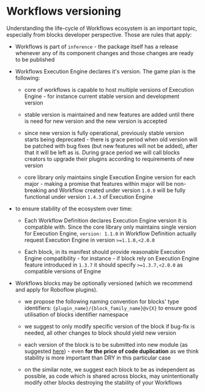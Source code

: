 # Workflows versioning

Understanding the life-cycle of Workflows ecosystem is an important topic, 
especially from blocks developer perspective. Those are rules that apply:

* Workflows is part of `inference` - the package itself has a release whenever 
any of its component changes and those changes are ready to be published

* Workflows Execution Engine declares it's version. The game plan is the following:

    * core of workflows is capable to host multiple versions of Execution Engine - 
    for instance current stable version and development version

    * stable version is maintained and new features are added until there is 
    need for new version and the new version is accepted
    
    * since new version is fully operational, previously stable version starts 
    being deprecated - there is grace period when old version will be patched 
    with bug fixes (but new features will not be added), after that it will
    be left as is. During grace period we will call blocks creators to upgrade 
    their plugins according to requirements of new version

    * core library only maintains single Execution Engine version for each major -
    making a promise that features within major will be non-breaking and Workflow 
    created under version `1.0.0` will be fully functional under version `1.4.3` of 
    Execution Engine

* to ensure stability of the ecosystem over time:
    
    * Each Workflow Definition declares Execution Engine version it is compatible with. 
    Since the core library only maintains single version for Execution Engine, 
    `version: 1.1.0` in Workflow Definition actually request Execution Engine in version
    `>=1.1.0,<2.0.0`

    * Each block, in its manifest should provide reasonable Execution Engine compatibility -
    for instance - if block rely on Execution Engine feature introduced in `1.3.7` it should 
    specify `>=1.3.7,<2.0.0` as compatible versions of Engine

* Workflows blocks may be optionally versioned (which we recommend and apply for Roboflow plugins).

    * we propose the following naming convention for blocks' type identifiers: 
    `{plugin_name}/{block_family_name}@v{X}` to ensure good utilisation of blocks identifier 
    namespace

    * we suggest to only modify specific version of the block if bug-fix is needed, 
    all other changes to block should yield new version

    * each version of the block is to be submitted into new module
    (as suggested [here](/workflows/blocks_bundling/)) - even **for the price of code duplication**
    as we think stability is more important than DRY in this particular case

    * on the similar note, we suggest each block to be as independent as possible, 
    as code which is shared across blocks, may unintentionally modify other blocks 
    destroying the stability of your Workflows
